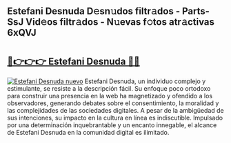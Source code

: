 ## Estefani Desnuda D𝚎sn𝚞dos filtr𝚊dos - Parts-SsJ Vid𝚎os filtr𝚊dos - N𝚞evas f𝚘tos atr𝚊ctivas 6xQVJ

# <h2><a href="http://mb8l5nx.tromn.icu/?c=Estefani+Desnuda">🔗👉👉👉 Estefani Desnuda 🔗🔗</a></h2>

[![Estefani Desnuda nuevo](https://i.imgur.com/pEAQMta.gif)](http://mb8l5nx.tromn.icu/?c=Estefani+Desnuda)
Estefani Desnuda, un individuo complejo y estimulante, se resiste a la descripción fácil. Su enfoque poco ortodoxo para construir una presencia en la web ha magnetizado y ofendido a los observadores, generando debates sobre el consentimiento, la moralidad y las complejidades de las sociedades digitales. A pesar de la ambigüedad de sus intenciones, su impacto en la cultura en línea es indiscutible. Impulsado por una determinación inquebrantable y un encanto innegable, el alcance de Estefani Desnuda en la comunidad digital es ilimitado.
